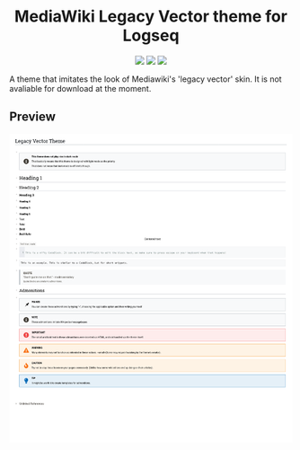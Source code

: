 <h1 align="center">MediaWiki Legacy Vector theme for Logseq </h1>

<p align="center">
  <a href="https://github.com/mailmanmicky/logseq-legacyvector-theme/stargazers"><img src="https://img.shields.io/github/stars/mailmanmicky/logseq-legacyvector-theme"></a>
  <a href="https://github.com/mailmanmicky/logseq-legacyvector-theme/stargazers"><img src="https://img.shields.io/github/watchers/mailmanmicky/logseq-legacyvector-theme"></a>
  <a href="https://github.com/mailmanmicky/logseq-legacyvector-theme/stargazers"><img src="https://img.shields.io/github/issues/mailmanmicky/logseq-legacyvector-theme"></a>
</p>
A theme that imitates the look of Mediawiki's 'legacy vector' skin. It is not avaliable for download at the moment.

## Preview

![Legacy Vector Theme Preview](lv-theme-preview.png)
